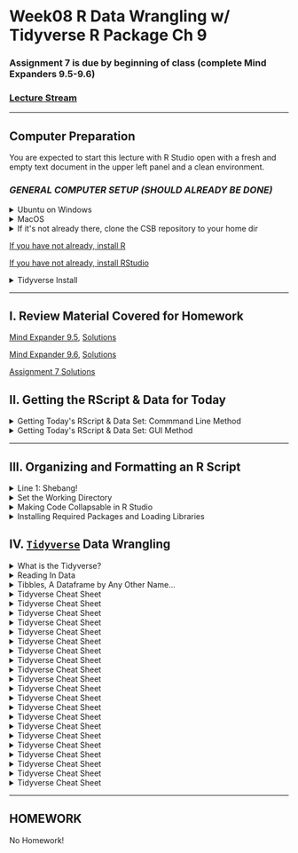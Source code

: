# Week08 R Data Wrangling w/ Tidyverse R Package Ch 9

###  Assignment 7 is due by beginning of class (complete Mind Expanders 9.5-9.6)

### [Lecture Stream](https://tamucc.webex.com/recordingservice/sites/tamucc/recording/playback/38a16a8943df40739f8ddf009d363997)

___

## Computer Preparation

You are expected to start this lecture with R Studio open with a fresh and empty text document in the upper left panel and a clean environment.

### *_GENERAL COMPUTER SETUP (SHOULD ALREADY BE DONE)_* 

<details><summary>Ubuntu on Windows</summary>
<p>

  * If the Windows Terminal or Ubuntu app are not installed, then follow [these instructions](https://github.com/cbirdlab/wlsUBUNTU_settings/blob/master/README.md)

  * Open an Ubuntu window in Windows Terminal.  _We will not use `gitbash` unless you can't get Ubuntu running._ After logging in, You are in your home directory.

  * It's always a good idea to keep your apps in `Ubuntu` up to date. _The first time you do this, it could take a long time to finish. After that, if you do this when you log in, it should go quickly._
    ```bash
    sudo apt update
    sudo apt upgrade
    ```

</p>
</details>

<details><summary>MacOS</summary>
<p>

  * Open a terminal window

  * If you haven't already, install [homebrew](https://brew.sh/).  You will be able to use homebrew to install linux software, such as `tree`, which is used in the slide show.


</p>
</details>


<details><summary>If it's not already there, clone the CSB repository to your home dir</summary>
<p>

We will use the [open source files that accompany the CSB text book](https://github.com/tamucc-comp-bio-2022/CSB) in lectures and assignments.

If the `CSB` directory does not exist in your home directory (check with `ls`), then run the following code to clone the [`CSB` repository](https://github.com/tamucc-comp-bio-2022/CSB) into your home directory:

1. Open a terminal window
	* For Win laptops, use `Windows Terminal` to open Ubunutu.  
	* For Mac laptops, open your `Terminal`.

2. Run the code line by line in the code block below

```bash
# check that you're in home dir, you should be there when you log in
pwd

# if you are not in your home dir, then move there
cd ~

# if pwd does not return `/home/yourusername` then let Dr. Bird know
pwd

# clone the CSB repository to your home dir
git clone git@github.com:tamucc-comp-bio-2022/CSB.git
```

The repository is named CSB, and it contains all of the example files and directories necessary to conduct the exercises in the text book.

</p>
</details>

[If you have not already, install R](../resources/install_r.md)

[If you have not already, install RStudio](../resources/install_rstudio.md)


<details><summary>Tidyverse Install</summary>
<p>

```r
# clear all variables from environment
rm(list = ls())
```

```r
# RUN THE FOLLOWING LINE IN THE CONSOLE (LOWER LEFT PANEL)
install.packages("tidyverse")

# ADD THE FOLLOWING LINE TO YOUR TEXT DOCUMENT (UPPER LEFT PANEL), THEN EXECUTE IT (CTRL-ENTER)
library(tidyverse)
```

</p>
</details>



---

## I. Review Material Covered for Homework

[Mind Expander 9.5](https://forms.office.com/Pages/ResponsePage.aspx?id=8frLNKZngUepylFOslULZlFZdbyVx8RLiPt1GobhHnlUOE9LM0ZWOUZWVlZTUzBKQkZaUkcwRVg4Qy4u), [Solutions](Week07_files/mind_expander_9.5_answers.R)

[Mind Expander 9.6](https://forms.office.com/Pages/ResponsePage.aspx?id=8frLNKZngUepylFOslULZlFZdbyVx8RLiPt1GobhHnlURDFBNlc2UFFEOVJVMEpaWVZJWkJJNEc1US4u), [Solutions](Week07_files/mind_expander_9.6_answers.R)

[Assignment 7 Solutions](../assignments/assignment_7_answers.R)

## II. Getting the RScript & Data for Today 


<details><summary>Getting Today's RScript & Data Set: Commmand Line Method</summary>
<p>

Today, we are going to process COVID-19 data from the Coastal Bend of Texas. You will need to grab some data and save it to your `CSB/data_wrangling/data` dir.

Open your terminal and move to `CSB/data_wrangling/sandbox` then download the Rscript. For those using windows, make sure you are in your windows dir

```bash
#win path (mac users, use the same CSB dir path you have been, probably ~/CSB/data_wrangling/sandbox)
cd /mnt/c/Users/YourUserName/Downloads/CSB/data_wrangling/sandbox

wget https://raw.githubusercontent.com/tamucc-comp-bio-2022/classroom_repo/master/lectures/Week08_files/zipCovidSummary_lecture.R
```

Now download the data files as follows:

```bash
# do not change directories, this assumes you are in CSB/data_wrangling/sandbox
wget --directory-prefix=../data https://github.com/tamucc-comp-bio-2022/classroom_repo/raw/master/lectures/Week08_files/zip_count_2020-08-18_2020-10-11.xlsx https://github.com/tamucc-comp-bio-2022/classroom_repo/raw/master/lectures/Week08_files/zip_2010census-pop.xlsx https://github.com/tamucc-comp-bio-2022/classroom_repo/raw/master/lectures/Week08_files/age_count_2020-07-13_2020-10-11.xlsx

```

  
  * open `zipCovidSummary_lecture.R` in R Studio, and execute the lines as we go in the ppt.

---

</p>
</details>


<details><summary>Getting Today's RScript & Data Set: GUI Method</summary>
<p>

Today, we are going to process COVID-19 data from the Coastal Bend of Texas. You will need to grab some data and save it to your `CSB/data_wrangling/data` dir.

* copy the [`zipCovidSummary_lecture.R`](Week08_files/zipCovidSummary_lecture.R) script into a new blank Rscript in RStudio

New Blank RScript               |  zipCovidSummary_lecture.R pasted
:------------------------------:|:-------------------------:
![](Week08_files/blank_rscript.PNG)  |  ![](Week08_files/pasted_rscript.PNG)

  * save the script as `zipCovidSummary_lecture.R` into your `CSB/data_wrangling/sandbox` dir
  
  * open `zipCovidSummary_lecture.R` in R Studio, and execute the lines as we go in the ppt.

* additionally download these additional data files for the lecture and move them to `CSB/data_wrangling/data`: 

  * [zip_count_2020-08-18_2020-10-11.xlsx](Week08_files/zip_count_2020-08-18_2020-10-11.xlsx)
  
  * [zip_2010census-pop.xlsx](Week08_files/zip_2010census-pop.xlsx)
  
  * [age_count_2020-07-13_2020-10-11.xlsx](Week08_files/age_count_2020-07-13_2020-10-11.xlsx)

_Phew! It's much harder to communicate GUI instructions than CL_

</p>
</details>

---


## III. Organizing and Formatting an R Script

<details><summary> Line 1: Shebang! </summary>
<p>

Make sure `CSB/data_wrangling/sandbox/zipCovidSummary.R` is open in R Studio. We will review how and why the file is formatted and organized as it is.

Always add a shebang! to the first line of your script. This will make it executable on a linux computer.  Below is one common location for the `Rscript` command to be located, but it may vary depending upon machine.

```r
#!/usr/bin/env Rscript
```

---

</p>
</details>

<details><summary> Set the Working Directory </summary>
<p>

Make sure that you also set your working directory, clear out your environment (upper right), and clear the plots from your R Studio plot panel (lower right). 

```r
# set working dir
setwd(dirname(rstudioapi::getActiveDocumentContext()$path))

# show list of all variables
ls()

# clear all variables
rm(list = ls())

# because the plot panel is a R Studio convention, and not part of R, you have to click the broom icon to clear it. 
```

Realize that clearing out the environment does not clear packages that have been loaded.  Consequently, to avoid annoying package conflicts, always restart RStudio before working on a new data set or RScript.

---

</p>
</details>

<details><summary> Making Code Collapsable in R Studio </summary>
<p>

It is very convenient to be able to collapse and expand sections of code in your R Studio text editor.  Beside the "Housekeeping" line you will see a small grey arrow beside the line number. Click it and see what happens.

```
#!/usr/bin/env Rscript 

#### Housekeeping ####

# set working dir
setwd(dirname(rstudioapi::getActiveDocumentContext()$path))

# show list of all variables
ls()

# clear all variables
rm(list = ls())
```

---

</p>
</details>

<details><summary> Installing Required Packages and Loading Libraries </summary>
<p>


The next step is to install and load the packages you will use. In the interest of organization and usability, you should load all packages/libraries in one place near the beginning of the script.  If you realize later on that you need more packages, add them here.

```r
#### Load Libraries ####

# show all libraries that are loaded
search()

# load tidyverse
library(tidyverse)

# load readxl package, you will have to run the following line once if it is not installed
# install.packages("readxl")
library(readxl)
# install.packages("lubridate")
library(lubridate)
# install.packages("janitor")
library(janitor)

search()

```

Packages only need to be installed once, which is why those lines are commented out.  If you get errors, run the install package lines, then try again.

_Note that the `search()` command shows you the libraries that are presently loaded_


---

</p>
</details>

## IV. [`Tidyverse`](https://www.tidyverse.org/) Data Wrangling 

<details><summary>What is the Tidyverse?</summary>
<p>

![](Week08_files/tidyverse.PNG)

---

</p>
</details>

<details><summary> Reading In Data </summary>
<p>

### Reading In Data

We have already covered reading in data, but `tidyverse` has its own commands for reading in data.  

* `read_delim` - read in delimited text file
  * `read_csv` - specialized version of `read_delim`
  * `read_tsv` - specialized version of `read_delim`

You do not have to use the `tidyverse` commands for reading in files, but if you are committing to using the `tidyverse` philosophy, then you might as well use them.

Here, we are going to use `read_excel` which is from the `readxl` package that we installed and loaded above.  `readxl` is just one of several extended libraries in the tidyverse and is not included when you load `tidyverse`.  This is why we had to install and load it separately above.

```r
#### Read In Data ####
covid_cases_zip <- read_excel("../data/zip_count_2020-08-18_2020-10-11.xlsx")
```

As with all commands, there are many options available in `read_excel`, but the defaults worked well here.

_Note that `tidyverse` commands use `_` rather than the `.` used in base `R` commands._


---

</p>
</details>


<details><summary> Tibbles, A Dataframe by Any Other Name... </summary>
<p>

### Tibbles, A Dataframe by Any Other Name...

The `tidyverse` version of a dataframe (the most common data structure for working with data sets) is called a Tibble.  Again, when using `tidyverse` commands, a dataframe will work, but you should use a tibble to ensure full compatibility and functionality.

When we read in `zip_count_2020-08-18_2020-10-11.xlsx` it was saved into a tibble called `covid_cases_zip`.  Let us take a look at it:

```r
> covid_cases_zip
# A tibble: 6,202 x 2
   LABDATE               zip
   <dttm>              <dbl>
 1 2020-08-18 00:00:00 78413
 2 2020-08-18 00:00:00 78417
 3 2020-08-18 00:00:00 78405
 4 2020-08-18 00:00:00 78405
 5 2020-08-19 00:00:00 78413
 6 2020-08-19 00:00:00 78412
 7 2020-08-19 00:00:00 78408
 8 2020-08-22 00:00:00 78380
 9 2020-08-22 00:00:00 78411
10 2020-08-22 00:00:00 78380
# ... with 6,192 more rows

> str(covid_cases_zip)
tibble [6,202 x 2] (S3: tbl_df/tbl/data.frame)
 $ LABDATE: POSIXct[1:6202], format: "2020-08-18" "2020-08-18" "2020-08-18" "2020-08-18" ...
 $ zip    : num [1:6202] 78413 78417 78405 78405 78413 ...


```

---

</p>
</details>


<details><summary> Tidyverse Cheat Sheet </summary>
<p>


### [Tidyverse Cheat Sheet](../resources/CheatSheetTidyverse.pdf)

I had two students from the 2019 Computational Biology Course make a cheat sheet for tidyverse.  It translates english to tidyverse for the most commonly used commands.  You should be able to print this out on two sides of a single sheet of paper and keep as a desk reference.  Once you know the command you want to use, you can look it up in the R Studio help panel (lower right) for specific instructions on its application.

Use the [Tidyverse Cheat Sheet](../resources/CheatSheetTidyverse.pdf) to find the command to clean up the column names in a tibble, then apply it to the `covid_cases_zip` tibble

```r
# clean up the column names in the covid_cases_zip tibble
>

```

---

</p>
</details>


<details><summary> Tidyverse Cheat Sheet </summary>
<p>


### Pipelines

Tidyverse commands are designed to be used in pipelines that generally follow the Unix Philosophy. This is not the case for all base R commands, so I generally use the pipelines to wrangle and manipulate data that is saved into a tibble (or appropriate data structure) for downstream statistical analysis.

The following code blocks show different ways of reading in data and cleaning up the column names in our `covid_cases_zip` tibble.

```r
# step by step
covid_cases_zip <- read_excel("../data/zip_count_2020-08-18_2020-10-11.xlsx")
covid_cases_zip <- clean_names(covid_cases_zip)
```

```r
# nested, the most common base R formatting type
covid_cases_zip <- clean_names(read_excel("../data/zip_count_2020-08-18_2020-10-11.xlsx"))
```

```r
# nested & formatted for human readability on a single screen
covid_cases_zip <- clean_names(
  read_excel("../data/zip_count_2020-08-18_2020-10-11.xlsx")
  )
```

```r
# pipelined in linux/bash style
read_excel("../data/zip_count_2020-08-18_2020-10-11.xlsx") %>% clean_names() -> covid_cases_zip 
```

```r
# pipelined in R style
covid_cases_zip <- read_excel("../data/zip_count_2020-08-18_2020-10-11.xlsx") %>% clean_names()
```

```r
# pipelined in R style and formatted for human readability on a single screen
covid_cases_zip <- read_excel("../data/zip_count_2020-08-18_2020-10-11.xlsx") %>%
  clean_names()
```

All these work and accomplish the same task, but I will be teaching you the last option, pipelined and formatted in the `R` style.  So the variable where the output of the pipeline is saved is listed on the first line, regardless of how long the pipeline is.  

_Pro tip: every command name is followed by `(` and `)`. Arguments are given between the `()` and are separated by commas `,`. The command does not end until the `)`_

---

</p>
</details>


<details><summary> Tidyverse Cheat Sheet </summary>
<p>


### Advanced Pipelines

We are going to start teaching you data wrangling with a real data set.  The following is the pipeline required to make our first complete tibble for analysis.  Let us compare how the tibble changes 

```r
# check previous data format
> view(covid_cases_zip)

# read in data, count up occurences of each zip code on each day, make each row a unique combination of date and zip code
> covid_cases_zip <- read_excel("../data/zip_count_2020-08-18_2020-10-11.xlsx") %>%
+   clean_names() %>%
+   mutate(zip = as_factor(zip),
+          date = ymd(labdate)) %>%
+   select(-labdate) %>%
+   group_by(date, zip) %>%
+   summarise(new_cases = n())

# check data format again
> view(covid_cases_zip)

```


---

</p>
</details>


<details><summary> Tidyverse Cheat Sheet </summary>
<p>


### Adding and Modifying Tibble Columns with `mutate`

Let us break down what happened in the pipeline above, starting from the line that begins with `mutate`. Note that the `lubridate` package from the extended tidyverse is required for the manipulation of the date.  We already loaded it above.

```r
# tibble before mutate
> read_excel("../data/zip_count_2020-08-18_2020-10-11.xlsx") %>%
+   clean_names() 
# A tibble: 6,202 x 2
   labdate               zip
   <dttm>              <dbl>
 1 2020-08-18 00:00:00 78413
 2 2020-08-18 00:00:00 78417
 3 2020-08-18 00:00:00 78405
 4 2020-08-18 00:00:00 78405
 5 2020-08-19 00:00:00 78413
 6 2020-08-19 00:00:00 78412
 7 2020-08-19 00:00:00 78408
 8 2020-08-22 00:00:00 78380
 9 2020-08-22 00:00:00 78411
10 2020-08-22 00:00:00 78380
# ... with 6,192 more rows

# convert the zip column to a factor using mutate and as_factor
> read_excel("../data/zip_count_2020-08-18_2020-10-11.xlsx") %>%
+   clean_names() %>%
+   mutate(zip = as_factor(zip))
# A tibble: 6,202 x 2
   labdate             zip  
   <dttm>              <fct>
 1 2020-08-18 00:00:00 78413
 2 2020-08-18 00:00:00 78417
 3 2020-08-18 00:00:00 78405
 4 2020-08-18 00:00:00 78405
 5 2020-08-19 00:00:00 78413
 6 2020-08-19 00:00:00 78412
 7 2020-08-19 00:00:00 78408
 8 2020-08-22 00:00:00 78380
 9 2020-08-22 00:00:00 78411
10 2020-08-22 00:00:00 78380
# ... with 6,192 more rows

# additionally make a date column that is formatted as a tidyverse date using mutate and ymd
> read_excel("../data/zip_count_2020-08-18_2020-10-11.xlsx") %>%
+   clean_names() %>%
+   mutate(zip = as_factor(zip),
+          date = ymd(labdate))
# A tibble: 6,202 x 3
   labdate             zip   date      
   <dttm>              <fct> <date>    
 1 2020-08-18 00:00:00 78413 2020-08-18
 2 2020-08-18 00:00:00 78417 2020-08-18
 3 2020-08-18 00:00:00 78405 2020-08-18
 4 2020-08-18 00:00:00 78405 2020-08-18
 5 2020-08-19 00:00:00 78413 2020-08-19
 6 2020-08-19 00:00:00 78412 2020-08-19
 7 2020-08-19 00:00:00 78408 2020-08-19
 8 2020-08-22 00:00:00 78380 2020-08-22
 9 2020-08-22 00:00:00 78411 2020-08-22
10 2020-08-22 00:00:00 78380 2020-08-22
# ... with 6,192 more rows
```

_Note that a factor is a categorical data type that allows you to control the order of the categories in downstream figures and tables. There are several functions dedicated to creating factors and ordering their categories.  Here, we are satisfied with the the default numerical sorting of the zip codes._

---

</p>
</details>


<details><summary> Tidyverse Cheat Sheet </summary>
<p>


### Remove and Reorder Columns with `select`

```r
# remove the labdate column
> read_excel("../data/zip_count_2020-08-18_2020-10-11.xlsx") %>%
+   clean_names() %>%
+   mutate(zip = as_factor(zip),
+          date = ymd(labdate)) %>%
+   select(-labdate)
# A tibble: 6,202 x 2
   zip   date      
   <fct> <date>    
 1 78413 2020-08-18
 2 78417 2020-08-18
 3 78405 2020-08-18
 4 78405 2020-08-18
 5 78413 2020-08-19
 6 78412 2020-08-19
 7 78408 2020-08-19
 8 78380 2020-08-22
 9 78411 2020-08-22
10 78380 2020-08-22
# ... with 6,192 more rows
```

---

</p>
</details>


<details><summary> Tidyverse Cheat Sheet </summary>
<p>


### Group Tibble Rows by Column Values with `group_by`

The first step in combining rows and/or performing calculations on groups of rows is defining the grouping using `group_by`.  Note the line beginning with `# Groups:` below in the output. 

```r
# group rows by both date and zip code
> read_excel("../data/zip_count_2020-08-18_2020-10-11.xlsx") %>%
+   clean_names() %>%
+   mutate(zip = as_factor(zip),
+          date = ymd(labdate)) %>%
+   select(-labdate) %>%
+   group_by(date, zip)
# A tibble: 6,202 x 2
# Groups:   date, zip [1,142]
   zip   date      
   <fct> <date>    
 1 78413 2020-08-18
 2 78417 2020-08-18
 3 78405 2020-08-18
 4 78405 2020-08-18
 5 78413 2020-08-19
 6 78412 2020-08-19
 7 78408 2020-08-19
 8 78380 2020-08-22
 9 78411 2020-08-22
10 78380 2020-08-22
# ... with 6,192 more rows
```

---

</p>
</details>


<details><summary> Tidyverse Cheat Sheet </summary>
<p>


### Performing Row-wise Calculations Based Upon the Groupings with `summarise`

Using the `summarise` command, we can perform row-wise calculations based upon their groupings. We effectively are changing the smallest unit of observation with this command, and thus it wil produce a tibble with fewer rows.  Before this command, the smallest unit of observation was a single person who tested postitive for COVID in a particular zip code on a particular date.  After this, the unit of observation will be the number of people that tested positive for COVID in a particular zip code on a particular date.

```r
# count the number of COVID cases by the groupings (cate x zip) using summarise() and n()
> read_excel("../data/zip_count_2020-08-18_2020-10-11.xlsx") %>%
+   clean_names() %>%
+   mutate(zip = as_factor(zip),
+          date = ymd(labdate)) %>%
+   select(-labdate) %>%
+   group_by(date, zip) %>%
+   summarise(new_cases = n())
`summarise()` regrouping output by 'date' (override with `.groups` argument)
# A tibble: 1,142 x 3
# Groups:   date [91]
   date       zip   new_cases
   <date>     <fct>     <int>
 1 2020-07-13 78339         2
 2 2020-07-13 78343         2
 3 2020-07-13 78380        20
 4 2020-07-13 78401         1
 5 2020-07-13 78404         2
 6 2020-07-13 78405         7
 7 2020-07-13 78406         1
 8 2020-07-13 78407         2
 9 2020-07-13 78408         5
10 2020-07-13 78409         6
# ... with 1,132 more rows
```

---

</p>
</details>


<details><summary> Tidyverse Cheat Sheet </summary>
<p>


### Explore the Data Visually With a Heat Map

Above, we watched the tibble as it changed, pipe by pipe.  We were confirming that our code did what we were trying to do, but we cannot see the whole data set.  It is always a good idea to explore the data set visually.

As we do this we will use pipes to feed the data to `ggplot` and manipulate it without changing the tibble `covid_cases_zip`

```r
# this should already be done, but just in case, save the tibble into covid_cases_zip
covid_cases_zip <- read_excel("../data/zip_count_2020-08-18_2020-10-11.xlsx") %>%
  clean_names() %>%
  mutate(zip = as_factor(zip),
         date = ymd(labdate)) %>%
  select(-labdate) %>%
  group_by(date, zip) %>%
  summarise(new_cases = n())
```

```r
#### Plot covid_cases_zip Data ####

# HEATMAP: new cases per day by zip code
covid_cases_zip %>%
  ggplot(aes(x = date, y = zip, fill = new_cases)) +
  geom_tile() +
  geom_smooth(se = FALSE)
```

![](Week08_files/heatmap.png)

The empty tiles represent zip code x date combinations where nobody tested positive for COVID.  Note that some zip codes have very view data points. We will remove some of these for some of the figure that follow because they break they cause the `ggplot` code to break otherwise.

---

</p>
</details>


<details><summary> Tidyverse Cheat Sheet </summary>
<p>


### More Visual Exploration With a Scatterplot


Let us make a scatter plot of the total number of new cases per day across all zip codes. Note that we take advantage of the grouping we applied to the tibble previously and use `summarise` to sum up all new cases on each date.

```r 
> covid_cases_zip %>%
+   summarise(new_cases = sum(new_cases))
`summarise()` ungrouping output (override with `.groups` argument)
# A tibble: 91 x 2
   date       new_cases
   <date>         <int>
 1 2020-07-13       179
 2 2020-07-14       265
 3 2020-07-15       331
 4 2020-07-16       192
 5 2020-07-17       218
 6 2020-07-18       179
 7 2020-07-19       109
 8 2020-07-20       149
 9 2020-07-21       170
10 2020-07-22       299
# ... with 81 more rows

# SCATTERPLOT: new cases per day
covid_cases_zip %>%
   summarise(new_cases = sum(new_cases)) %>%
   ggplot(aes(x = date, y = new_cases)) +
   geom_point() +
   geom_smooth() +
   theme_classic()
```

![](Week08_files/scatterplot_newcases-date.png)

_Note that the high numbers of cases between Sep and Oct are backlogged cases from over the summer that were newly reported in Sep and Oct._

---

</p>
</details>


<details><summary> Tidyverse Cheat Sheet </summary>
<p>


### Use `filter` To Remove Rows and Create Scatterplot for All But Two Zip Codes

The `filter` command allows you to remove rows from the tibble.  Filters can be defined using typical equalities `filter(zip == 78412)`  or  `filter(zip >= 78412)`.  You can also use "and" `&` and "or" `|`: `filter(zip == 78411 | zip == 78412)`. Another way is displayed below, using `!` for "not" and `%in%` which compares the values in the column to the values in the provided vector. See the filter manual for all of the ways that filters can be constructed and applied.

```r
# SCATTERPLOT: new cases per day by zip code
# here we remove the zip codes with too little data to make this figure
covid_cases_zip %>%
   filter(!zip %in% c("78469", "78402")) %>%
   ggplot(aes(x = date, y = new_cases, color = zip)) +
   geom_point() +
   geom_smooth(se = FALSE)  +
   theme_classic()
```

This will yield several warning messages. They occur because there are too few data points in some of the zip codes.

![](Week08_files/scatterplot_newcases-date-zip.png)

---

</p>
</details>


<details><summary> Tidyverse Cheat Sheet </summary>
<p>


### Plot Two Different Tibbles in 1 Scatterplot

Here we make a scatter plot of a single zip code compared to the mean of all zip codes in the same plot.  To do this, we need to provide two different sets of aesthetics `aes()`.  There are several ways to accomplish this.  Here we define the `aes()` as we normally would, but then we define both a new data tibble and `aes()` for the second `geom_point()` and `geom_smooth()` geometries. If you want to get technical, this used three tibbles, but two of them were identical.

```r
# SCATTERPLOT: new cases per day by zip code, compare to mean
covid_cases_zip %>%
  filter(zip == "78412") %>%
  ggplot(aes(x = date, y = new_cases)) +
  geom_point(color="red4") +
  geom_smooth(se = FALSE, color="red4") +
  geom_point(data = covid_cases_zip %>%
               summarise(mean_new_cases = mean(new_cases)), 
             aes(x = date, y = mean_new_cases), color="black") +
  geom_smooth(data = covid_cases_zip %>%
                summarise(mean_new_cases = mean(new_cases)), 
              aes(x = date, y = mean_new_cases), color="black") +
  theme_classic()
```

![](Week08_files/scatterplot_newcases-date-1zip-mean.png)

Is red associated with the cases from a single zip code or the mean of all zip codes?

---

</p>
</details>


<details><summary> Tidyverse Cheat Sheet </summary>
<p>


### `lubridate` - The Extended Tidyverse Package for Date Data Types

We already used the `lubridate` package when we used the `labdate` column to create the new column called `date` when creating the `covid_cases_zip` tibble. We specifically made the `date` column a "date" data type with `ymd()`, a `lubridate` command.  

There are many other `lubridate` commands for conveniently handling date data.  Here we demonstrate converting yyyy-mm-dd dates to the names of the days of the week with `wday()` and months with `month()`.

```r 
# add columns for the day of the week and month, then 
# change unit of observation (rows) to the number of covid cases by day of week and month
> covid_cases_zip %>%
+   mutate(day = wday(date, label=TRUE, abbr=TRUE),
+          month = month(date, label=TRUE, abbr=TRUE)) %>%
+   group_by(day, month) %>%
+   summarise(new_cases = sum(new_cases))
`summarise()` regrouping output by 'day' (override with `.groups` argument)
# A tibble: 28 x 3
# Groups:   day [7]
   day   month new_cases
   <ord> <ord>     <int>
 1 Sun   Jul         130
 2 Sun   Aug         191
 3 Sun   Sep         270
 4 Sun   Oct          15
 5 Mon   Jul         469
 6 Mon   Aug         220
 7 Mon   Sep         188
 8 Mon   Oct          10
 9 Tue   Jul         558
10 Tue   Aug         308
# ... with 18 more rows
```

Then we use this information to make a plot that shows the number of cases by the day of the week and month.

```r
# COLUMNPLOT: total new cases per day of week with facet rows for each month
covid_cases_zip %>%
  mutate(day = wday(date, label=TRUE, abbr=TRUE),
         month = month(date, label=TRUE, abbr=TRUE)) %>%
  group_by(day, month) %>%
  summarise(new_cases = sum(new_cases)) %>%
  ggplot(aes(x = day, y = new_cases)) +
  geom_col() +
  geom_smooth() +
  theme_classic() +
  facet_grid(month ~ .)
```

![](Week08_files/columnplot_newcases-day-monthrow.png)


In the last line, `facet_grid(month ~ .)`, we control the panel faceting.  To facet by columns instead of rows: 

```r 
# COLUMNPLOT: total new cases per day of week with facet columns for each month
covid_cases_zip %>%
  mutate(day = wday(date, label=TRUE, abbr=TRUE),
         month = month(date, label=TRUE, abbr=TRUE)) %>%
  group_by(day, month) %>%
  summarise(new_cases = sum(new_cases)) %>%
  ggplot(aes(x = day, y = new_cases)) +
  geom_col() +
  geom_smooth() +
  theme_classic() +
  facet_grid(. ~ month)
```

![](Week08_files/columnplot_newcases-day-monthcol.png)


---

</p>
</details>


<details><summary> Tidyverse Cheat Sheet </summary>
<p>


### Read In Population Data by Zip Code

Given that different zip codes have different popualtion sizes, we are interested in how many COVID cases there are given the population size for a zip code.  We will read in data that I found on the internet from the 2010 censu

```r 
#### read in census data by zip code####
> pop_zip <- read_excel("../data/zip_2010census-pop.xlsx") 
> str(pop_zip)  
tibble [38 x 6] (S3: tbl_df/tbl/data.frame)
 $ ZIP Code      : chr [1:38] "ZIP Code 78330" "ZIP Code 78339" "ZIP Code 78343" "ZIP Code 78347" ...
 $ Classification: chr [1:38] "General" "P.O. Box" "General" "P.O. Box" ...
 $ City          : chr [1:38] "Agua Dulce" "Banquete" "Bishop" "Chapman Ranch" ...
 $ Population    : num [1:38] 878 632 4525 0 621 ...
 $ Timezone      : chr [1:38] "Central" "Central" "Central" "Central" ...
 $ Area Code(s)  : num [1:38] 361 361 361 361 361 361 361 361 361 361 ...
```

---

</p>
</details>


<details><summary> Tidyverse Cheat Sheet </summary>
<p>


### Isolate Numeric Zip Code Using `separate()`

As you can probably see, the data needs a little bit of massaging before we can join it with our `covid_cases_zip` tibble. For example, the `ZIP Code` column has the words "ZIP Code" and the numerical zip code. Let us isolate the numeric zip code and save it into a column named "zip" so that it has same name the`zip` column in `covid_cases_zip`. We will use `separate()` to divide the original column into three columns named "x1", "x2", and "zip".  I plan to get rid of the columns beginning with "x" later.

```r 
# isolate numeric zip code
> read_excel("../data/zip_2010census-pop.xlsx") %>%
+   clean_names() %>%
+   separate(col=zip_code, into=c('x1', 'x2', 'zip'))
# A tibble: 38 x 8
   x1    x2    zip   classification city           population timezone area_code_s
   <chr> <chr> <chr> <chr>          <chr>               <dbl> <chr>          <dbl>
 1 ZIP   Code  78330 General        Agua Dulce            878 Central          361
 2 ZIP   Code  78339 P.O. Box       Banquete              632 Central          361
 3 ZIP   Code  78343 General        Bishop               4525 Central          361
 4 ZIP   Code  78347 P.O. Box       Chapman Ranch           0 Central          361
 5 ZIP   Code  78351 P.O. Box       Driscoll              621 Central          361
 6 ZIP   Code  78373 General        Port Aransas         3585 Central          361
 7 ZIP   Code  78380 General        Robstown            23141 Central          361
 8 ZIP   Code  78383 General        Sandia               4211 Central          361
 9 ZIP   Code  78401 General        Corpus Christi       5391 Central          361
10 ZIP   Code  78402 General        Corpus Christi        536 Central          361
# ... with 28 more rows
```

---

</p>
</details>


<details><summary> Tidyverse Cheat Sheet </summary>
<p>


### Clean Up the `pop_zip` Tibble and Save It

Now we can finish polishing the `pop_zip` tibble

```r 
# isolate numeric zip code & polish tibble
pop_zip <- read_excel("../data/zip_2010census-pop.xlsx") %>%
  clean_names() %>%
  separate(col=zip_code, into=c('x1', 'x2', 'zip')) %>%
  select(zip, city, population)
```

---

</p>
</details>


<details><summary> Tidyverse Cheat Sheet </summary>
<p>


### Join Two Data Files With Different Columns using `join`

Now we can join the `covid_cases_zip` and `pop_zip` files together.  There are 4 different join commands depending upon your situation. 

* `inner_join()`: includes all rows in x and y.

* `left_join()`: includes all rows in x.

* `right_join()`: includes all rows in y.

* `full_join()`: includes all rows in x or y.

In this situation, I want to keep all data in `covid_cases_zip` and add the city and population information from `pop_zip` using only the zip codes found in `covid_cases_zip`.  This is a `left_join()`, where `covid_cases_zip` is the "left" tibble, refered to as `x` above.  That makes `pop_zip` "y".  

```r 
# left join covid_cases_zip and pop_zip, creating new tibble
covid_cases_zip_pop <- covid_cases_zip %>%
  left_join(pop_zip, by = "zip")
```

---

</p>
</details>


<details><summary> Tidyverse Cheat Sheet </summary>
<p>

###

Now we can see if some zip codes have more cases than others.  We will use the `covid_cases_zip_pop` tibble, group by both "zip" and "population" (if we do not include population, summarise will remove that column).  I will remove the zip codes that had only 1 or 2 days of data, as we did previously.  I will also remove any zip codes with a population size of zero. Our standardized case metric will be number of cases in 100 individuals and we will create this using the `mutate()` command.

```r 
# COLUMNPLOT: Total Cases Per Capita by Zip Code
covid_cases_zip_pop %>%
  filter(!zip %in% c("78469", "78402"),
         population > 0) %>%
  group_by(zip, population) %>%
  summarize(total_cases = sum(new_cases)) %>%
  mutate(cases_per100 = 100 * total_cases / population) %>%
  ggplot(aes(x=zip, y=cases_per100)) +
  geom_col()
```

![](Week08_files/columnplot_totcases-percap-zip.png)

---

</p>
</details>


<details><summary> Tidyverse Cheat Sheet </summary>
<p>


### Mega Pipeline

We could have created the `covid_cases_zip_pop` tibble with 1 pipeline.  Here is what it looks like:

```r 
#### Read In Data ####
covid_cases_zip_pop <- read_excel("../data/zip_count_2020-08-18_2020-10-11.xlsx") %>%
  clean_names() %>%
  mutate(zip = as_factor(zip),
         date = ymd(labdate)) %>%
  select(-labdate) %>%
  group_by(date, zip) %>%
  summarise(new_cases = n()) %>%
  
  left_join(read_excel("../data/zip_2010census-pop.xlsx") %>%
              clean_names() %>%
              separate(col=zip_code, into=c('x1', 'x2', 'zip')) %>%
              select(zip, city, population), 
            by = "zip")
```

Formatting is critical to human-readability when you pipe and nest this many commands together.  

---

</p>
</details>


<details><summary> Tidyverse Cheat Sheet </summary>
<p>


### Concatenate Two or More Identically Formatted Data Files with `bind_rows`

There are other ways to read in multiple files besides join.  If the files have the same columns and the same "smallest unit of observation" in the rows, then `bind_rows` can be used. `bind_rows` works very similarly to the `bash` command `cat`.  

The 

```r 
#### Read In Demographic Data ####
> bind_rows(read_excel('../data/age_count_2020-07-13_2020-10-11.xlsx', sheet = "Jul"),
+           read_excel('../data/age_count_2020-07-13_2020-10-11.xlsx', sheet = "Aug"),
+           read_excel('../data/age_count_2020-07-13_2020-10-11.xlsx', sheet = "Sep"),
+           read_excel('../data/age_count_2020-07-13_2020-10-11.xlsx', sheet = "Oct"))
# A tibble: 14,577 x 2
   LABDATE             AGE_YEARS
   <dttm>                  <dbl>
 1 2020-07-13 00:00:00        10
 2 2020-07-13 00:00:00        17
 3 2020-07-13 00:00:00         0
 4 2020-07-13 00:00:00         4
 5 2020-07-13 00:00:00         1
 6 2020-07-13 00:00:00        17
 7 2020-07-13 00:00:00        58
 8 2020-07-13 00:00:00         1
 9 2020-07-13 00:00:00        12
10 2020-07-13 00:00:00        13
# ... with 14,567 more rows
```

---

</p>
</details>


<details><summary> Tidyverse Cheat Sheet </summary>
<p>


### Recode Ages into Age Classes using `mutate()` and `case_when()`

At this point, you have seen most of the functionality you need to get started manipulating tibbles.  Here, we want to convert the ages of the people testing positive for COVID into 20 yr age classes. We also polish the tibble.

```r 
#### Read In Demographic Data ####
covid_cases_age <- bind_rows(read_excel('../data/age_count_2020-07-13_2020-10-11.xlsx', sheet = "Jul"),
          read_excel('../data/age_count_2020-07-13_2020-10-11.xlsx', sheet = "Aug"),
          read_excel('../data/age_count_2020-07-13_2020-10-11.xlsx', sheet = "Sep"),
          read_excel('../data/age_count_2020-07-13_2020-10-11.xlsx', sheet = "Oct")) %>%
  clean_names() %>%
  mutate(date = ymd(labdate)) %>%
  select(-labdate) %>%
  mutate(age_class = case_when(
    age_years < 20 ~ "0-19",
    age_years >= 20 & age_years < 40 ~ "20-39",
    age_years >= 40 & age_years < 60 ~ "40-59",
    age_years >= 60 & age_years < 80 ~ "60-79",
    age_years >= 80 ~ "80+")) %>%
  group_by(date, age_class) %>%
  summarise(new_cases = n())
```

---

</p>
</details>


<details><summary> Tidyverse Cheat Sheet </summary>
<p>


### Reshape a Tibble Using `pivot` (replaces `gather` and `spread` in CSB text)

The `covid_cases_age` is [stacked](https://simple.wikipedia.org/wiki/Stack_(data_structure)). It is impossible to collapse it to any fewer columns because every column has a different type and class of data. We can unstack it by making 1 column for each age class using `pivot_wider()`.  More columns make a wider tibble, which is where the name comes from.

```r 
# unstack data by age class
covid_cases_age %>%
  pivot_wider(names_from = "age_class", values_from = "new_cases")
```

To go from unstacked to stacked, you can similarly use `pivot_longer()`.  More rows = longer tibble.


</p>
</details>

---

## HOMEWORK

No Homework!